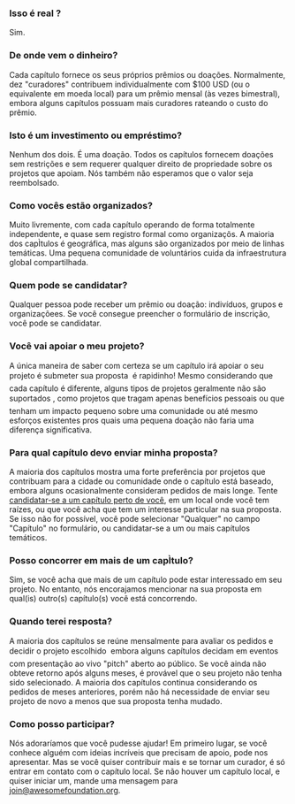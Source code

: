 ### Isso é real ?

Sim.


### De onde vem o dinheiro?

Cada capítulo fornece os seus próprios prêmios ou doações. Normalmente, dez "curadores" contribuem individualmente com $100 USD (ou o equivalente em moeda local) para um prêmio mensal (às vezes bimestral), embora alguns capítulos possuam mais curadores rateando o custo do prêmio.


### Isto é um investimento ou empréstimo?

Nenhum dos dois. É uma doação. Todos os capítulos fornecem doações sem restrições e sem requerer qualquer direito de propriedade sobre os projetos que apoiam. Nós também não esperamos que o valor seja reembolsado.


### Como vocês estão organizados?

Muito livremente, com cada capítulo operando de forma totalmente independente, e quase sem registro formal como organizaçõs. A maioria dos capÌtulos é geográfica, mas alguns são organizados por meio de linhas temáticas. Uma pequena comunidade de voluntários cuida da infraestrutura global compartilhada.


### Quem pode se candidatar?

Qualquer pessoa pode receber um prêmio ou doação: indivíduos, grupos e organizaçõees. Se você consegue preencher o formulário de inscrição, você pode se candidatar.


### Você vai apoiar o meu projeto?

A única maneira de saber com certeza se um capítulo irá apoiar o seu projeto é submeter sua proposta &#151; é rapidinho! Mesmo considerando que cada capítulo é diferente, alguns tipos de projetos geralmente não são suportados &#151;, como projetos que tragam apenas benefícios pessoais ou que tenham um impacto pequeno sobre uma comunidade ou até mesmo esforços existentes pros quais uma pequena doação não faria uma diferença significativa.


### Para qual capítulo devo enviar minha proposta?

A maioria dos capítulos mostra uma forte preferência por projetos que contribuam para a cidade ou comunidade onde o capítulo está baseado, embora alguns ocasionalmente consideram pedidos de mais longe. Tente [candidatar-se a um capítulo perto de você](<%= chapters_url %>), em um local onde você tem raízes, ou que você acha que tem um interesse particular na sua proposta. Se isso não for possível, você pode selecionar "Qualquer" no campo "Capítulo" no formulário, ou candidatar-se a um ou mais capítulos temáticos.

### Posso concorrer em mais de um capÌtulo?

Sim, se você acha que mais de um capítulo pode estar interessado em seu projeto. No entanto, nós encorajamos mencionar na sua proposta em qual(is) outro(s) capítulo(s) você está concorrendo.


### Quando terei resposta?

A maioria dos capítulos se reúne mensalmente para avaliar os pedidos e decidir o projeto escolhido &#151; embora alguns capítulos decidam em eventos com presentação ao vivo "pitch" aberto ao público. Se você ainda não obteve retorno após alguns meses, é provável que o seu projeto não tenha sido selecionado. A maioria dos capítulos continua considerando os pedidos de meses anteriores, porém não há necessidade de enviar seu projeto de novo a menos que sua proposta tenha mudado.
 

### Como posso participar?

Nós adoraríamos que você pudesse ajudar! Em primeiro lugar, se você conhece alguém com ideias incríveis que precisam de apoio, pode nos apresentar. Mas se você quiser contribuir mais e se tornar um curador, é só entrar em contato com o capítulo local. Se não houver um capítulo local, e quiser iniciar um, mande uma mensagem para join@awesomefoundation.org.
